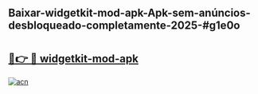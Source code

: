 ## Baixar-widgetkit-mod-apk-Apk-sem-anúncios-desbloqueado-completamente-2025-#g1e0o

# <h2><a href="https://ainizakaria.my?title=widgetkit-mod-apk&ref=22M">🔗👉 🔴 widgetkit-mod-apk</a></h2>

[![acn](https://github.com/user-attachments/assets/0f9c940e-d8b0-45ae-aac7-cd30a18b3e1c)](https://ainizakaria.my?title=widgetkit-mod-apk&ref=22M)

